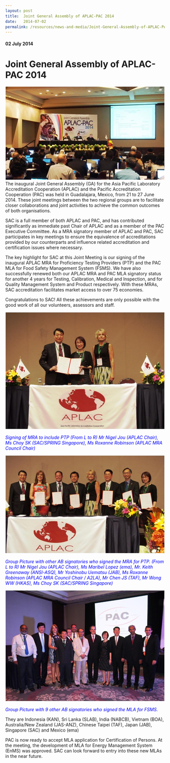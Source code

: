 ```yaml
---
layout: post
title:  Joint General Assembly of APLAC-PAC 2014
date:   2014-07-02
permalink: /resources/news-and-media/Joint-General-Assembly-of-APLAC-PAC-2014
---
```

#### 02 July 2014
# **Joint General Assembly of APLAC-PAC 2014**
![APLACPic1](/images/APLAC-pic1.jpg)
The inaugural Joint General Assembly (GA) for the Asia Pacific Laboratory Accreditation Cooperation (APLAC) and the Pacific Accreditation Cooperation (PAC) was held in Guadalajara, Mexico, from 21 to 27 June 2014.  These joint meetings between the two regional groups are to facilitate closer collaborations and joint activities to achieve the common outcomes of both organisations.
 
SAC is a full member of both APLAC and PAC, and has contributed significantly as immediate past Chair of APLAC and as a member of the PAC Executive Committee.  As a MRA signatory member of APLAC and PAC, SAC participates in key meetings to ensure the equivalence of accreditations provided by our counterparts and influence related accreditation and certification issues where necessary.
 
The key highlight for SAC at this Joint Meeting is our signing of the inaugural APLAC MRA for Proficiency Testing Providers (PTP) and the PAC MLA for Food Safety Management System (FSMS).  We have also successfully renewed both our APLAC MRA and PAC MLA signatory status for another 4 years for Testing, Calibration, Medical and Inspection, and for Quality Management System and Product respectively.  With these MRAs, SAC accreditation facilitates market access to over 75 economies.
 
Congratulations to SAC! All these achievements are only possible with the good work of all our volunteers, assessors and staff.

![APLACPic2](/images/APLAC-pic2.jpg)

<span style="color:blue">*Signing of MRA to include PTP
(From L to R) Mr Nigel Jou (APLAC Chair), Ms Choy SK (SAC/SPRING Singapore), Ms Roxanne Robinson (APLAC MRA Council Chair)*</span>

![APLACPic3](/images/APLAC-pic3.jpg)

<span style="color:blue">*Group Picture with other AB signatories who signed the MRA for PTP.
 (From L to R) Mr Nigel Jou (APLAC Chair), Ms Maribel Lopez (ema), Mr. Keith Greenaway (ANSI-ASQ), Mr Yoshinobu Uematsu (JAB), Ms Roxanne Robinson (APLAC MRA Council Chair / A2LA), Mr Chen JS (TAF), Mr Wong WW (HKAS), Ms Choy SK (SAC/SPRING Singapore)*</span>
 
 ![APLACPic4](/images/APLAC-pic4.jpg)
 
 <span style="color:blue">*Group Picture with 9 other AB signatories who signed the MLA for FSMS.*</span>
 
They are Indonesia (KAN), Sri Lanka (SLAB), India (NABCB), Vietnam (BOA), Australia/New Zealand (JAS-ANZ), Chinese Taipei (TAF), Japan (JAB), Singapore (SAC) and Mexico (ema)
 
PAC is now ready to accept MLA application for Certification of Persons.  At the meeting, the development of MLA for Energy Management System (EnMS) was approved.  SAC can look forward to entry into these new MLAs in the near future.
